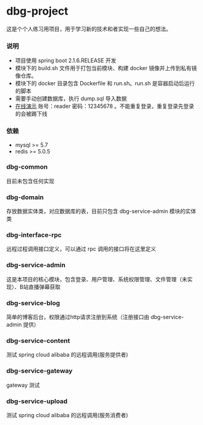 # dbg-project
这是个个人练习用项目，用于学习新的技术和者实现一些自己的想法。

### 说明
* 项目使用 spring boot 2.1.6.RELEASE 开发
* 模块下的 build.sh 文件用于打包当前模块、构建 docker 镜像并上传到私有镜像仓库。
* 模块下的 docker 目录包含 Dockerfile 和 run.sh。run.sh 是容器启动后运行的脚本
* 需要手动创建数据库，执行 dump.sql 导入数据
* [在线演示](https://dbg-dev.icu:9700/) 账号：reader 密码：12345678 。不能重复登录，重复登录先登录的会被踢下线

### 依赖
* mysql >= 5.7
* redis >= 5.0.5

### dbg-common
目前未包含任何实现

### dbg-domain
存放数据实体类，对应数据库的表，目前只包含 dbg-service-admin 模块的实体类

### dbg-interface-rpc
远程过程调用接口定义，可以通过 rpc 调用的接口将在这里定义

### dbg-service-admin
这是本项目的核心模块，包含登录、用户管理、系统权限管理、文件管理（未实现）、B站直播弹幕获取

### dbg-service-blog
简单的博客后台，权限通过http请求注册到系统（注册接口由 dbg-service-admin 提供）

### dbg-service-content
测试 spring cloud alibaba 的远程调用(服务提供者)

### dbg-service-gateway
gateway 测试

### dbg-service-upload
测试 spring cloud alibaba 的远程调用(服务消费者)